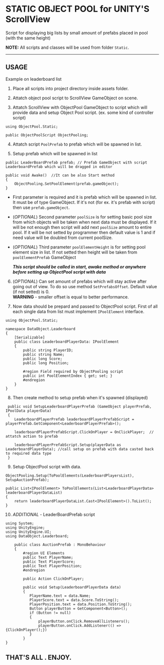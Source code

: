# STATIC OBJECT POOL for UNITY'S ScrollView
Script for displaying big lists by small amount of prefabs placed in pool (with the same height)

**NOTE:** All scripts and classes will be used from folder ```Static```. 

---

## USAGE 
Example on leaderboard list

1. Place all scripts into project directory inside assets folder.

2. Attatch object pool script to ScrollView GameObject on scene.

3. Attatch ScrollView with ObjectPool GameObject to script which will provide data and setup Object Pool script. (ex. some kind of controller script)

```
using ObjectPool.Static;

public ObjectPoolScript ObjectPooling;
```

4. Attatch script `PoolPrefab` to prefab which will be spawned in list.

5. Setup prefab which will be spawned in list

```
public LeaderBoardPrefab prefab; // Prefab GameObject with script LeaderboardPrefab which will be dragged in editor

public void Awake()  //It can be also Start method
{
    ObjectPooling.SetPoolElement(prefab.gameObject);
}
```

- First parameter is required and it is prefab which will be spawned in list. It must be of type GameObject. If it's not (for ex. it's prefab with script) then use `prefab.gameObject`.

- (*OPTIONAL*) Second parameter ``poolSize`` is for setting basic pool size from which objects will be taken when next data must be displayed. If it will be not enough then script will add next `poolSize` amount to entire pool. If it will be not setted by programmer then default value is 1 and if need value will be doubled from current poolSize.

- (*OPTIONAL*) Third parameter ``poolElementHeight`` is for setting pool element size in list. If not setted then height will be taken from ``poolElementPrefab`` GameObject

    ***This script should be called in start, awake method or anywhere before setting up ObjectPool script with data***


6. (*OPTIONAL*) Can set amount of prefabs which will stay active after going out of view. To do so use method `SetPrefabsOffset`. Default value (if not setted) is 0.  
**WARNING** - smaller offset is equal to better performance. 


7. Now data should be prepard and passed to ObjectPool script. First of all each single data from list must implement `IPoolElement` interface.

```
using ObjectPool.Static;

namespace DataObject.Leaderboard
{
    [Serializable]
    public class LeaderboardPlayerData: IPoolElement
    {
        public string PlayerID;
        public string Name;
        public long Score;
        public long Position;

        #region Field required by ObjectPooling script
        public int PoolElementIndex { get; set; }
        #endregion
    }
}
```

8. Then create method to setup prefab when it's spawned (displayed)

```
 public void SetupLeaderboardPlayerPrefab (GameObject playerPrefab, IPoolData playerData)
 {
    LeaderboardPlayerPrefab leaderboardPlayerPrefabScript = playerPrefab.GetComponent<LeaderboardPlayerPrefab>();

    leaderboardPlayerPrefabScript.ClickOnPlayer = OnClickPlayer;  // attatch action to prefab

    leaderboardPlayerPrefabScript.Setup(playerData as LeaderboardPlayerData); //call setup on prefab with data casted back to required data type
 }
```

9. Setup ObjectPool script with data.

```
ObjectPooling.Setup(ToPoolElements(LeaderboardPlayersList), SetupAuctionPrefab);

public List<IPoolElement> ToPoolElements(List<LeaderboardPlayerData> leaderboardPlayerDataList)
{
    return leaderboardPlayerDataList.Cast<IPoolElement>().ToList();
}
```

10. *ADDITIONAL* - LeaderBoardPrefab script

```
using System;
using UnityEngine;
using UnityEngine.UI;
using DataObject.Leaderboard;

    public class AuctionPrefab : MonoBehaviour
    {
        #region UI Elements
        public Text PlayerName;
        public Text PlayerScore;
        public Text PlayerPosition;
        #endregion

        public Action ClickOnPlayer;

        public void Setup(LeaderboardPlayerData data)
        {
           PlayerName.text = data.Name;
           PlayerScore.text = data.Score.ToString();
           PlayerPosition.text = data.Position.ToString();
           Button playerButton = GetComponent<Button>();
           if (Button != null)
           {
               playerButton.onClick.RemoveAllListeners();
               playerButton.onClick.AddListener(() => {ClickOnPlayer();})
           }
        }
}

```

## THAT'S ALL . ENJOY.

